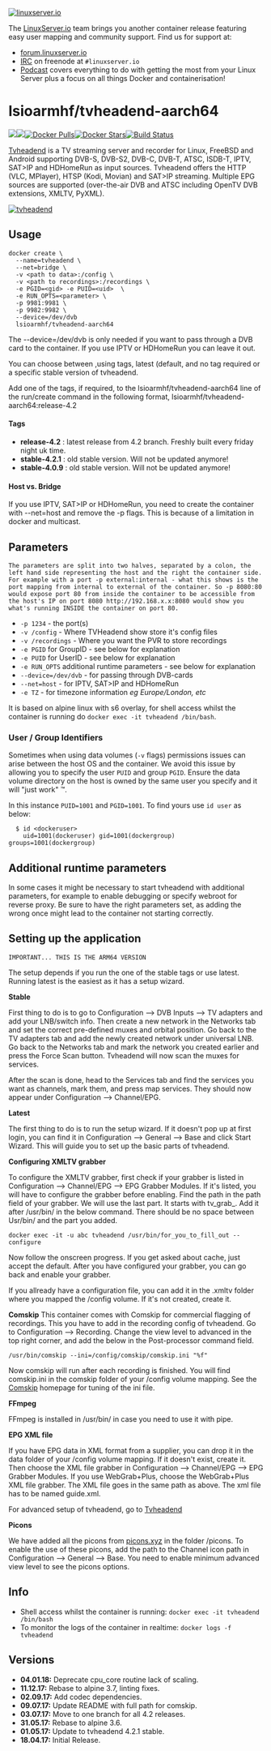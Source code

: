 [linuxserverurl]: https://linuxserver.io
[forumurl]: https://forum.linuxserver.io
[ircurl]: https://www.linuxserver.io/irc/
[podcasturl]: https://www.linuxserver.io/podcast/
[appurl]: https://www.tvheadend.org/
[hub]: https://hub.docker.com/r/lsioarmhf/tvheadend-aarch64/

[![linuxserver.io](https://raw.githubusercontent.com/linuxserver/docker-templates/master/linuxserver.io/img/linuxserver_medium.png)][linuxserverurl]

The [LinuxServer.io][linuxserverurl] team brings you another container release featuring easy user mapping and community support. Find us for support at:
* [forum.linuxserver.io][forumurl]
* [IRC][ircurl] on freenode at `#linuxserver.io`
* [Podcast][podcasturl] covers everything to do with getting the most from your Linux Server plus a focus on all things Docker and containerisation!

# lsioarmhf/tvheadend-aarch64
[![](https://images.microbadger.com/badges/version/lsioarmhf/tvheadend-aarch64.svg)](https://microbadger.com/images/lsioarmhf/tvheadend-aarch64 "Get your own version badge on microbadger.com")[![](https://images.microbadger.com/badges/image/lsioarmhf/tvheadend-aarch64.svg)](http://microbadger.com/images/lsioarmhf/tvheadend-aarch64 "Get your own image badge on microbadger.com")[![Docker Pulls](https://img.shields.io/docker/pulls/lsioarmhf/tvheadend-aarch64.svg)][hub][![Docker Stars](https://img.shields.io/docker/stars/lsioarmhf/tvheadend-aarch64.svg)][hub][![Build Status](https://ci.linuxserver.io/buildStatus/icon?job=Docker-Builders/arm64/arm64-tvheadend)](https://ci.linuxserver.io/job/Docker-Builders/job/arm64/job/arm64-tvheadend/)

[Tvheadend](https://www.tvheadend.org/) is a TV streaming server and recorder for Linux, FreeBSD and Android supporting DVB-S, DVB-S2, DVB-C, DVB-T, ATSC, ISDB-T, IPTV, SAT>IP and HDHomeRun as input sources.
Tvheadend offers the HTTP (VLC, MPlayer), HTSP (Kodi, Movian) and SAT>IP streaming.
Multiple EPG sources are supported (over-the-air DVB and ATSC including OpenTV DVB extensions, XMLTV, PyXML).

[![tvheadend](https://s31.postimg.io/8urk8vdu3/logobig.png)][appurl]

## Usage

```
docker create \
  --name=tvheadend \
  --net=bridge \
  -v <path to data>:/config \
  -v <path to recordings>:/recordings \
  -e PGID=<gid> -e PUID=<uid>  \
  -e RUN_OPTS=<parameter> \
  -p 9981:9981 \
  -p 9982:9982 \
  --device=/dev/dvb
  lsioarmhf/tvheadend-aarch64
```
The --device=/dev/dvb is only needed if you want to pass through a DVB card to the container. If you use IPTV or HDHomeRun you can leave it out.


You can choose between ,using tags, latest (default, and no tag required or a specific stable version of tvheadend.

Add one of the tags, if required, to the lsioarmhf/tvheadend-aarch64 line of the run/create command in the following format, lsioarmhf/tvheadend-aarch64:release-4.2

#### Tags

+ **release-4.2** : latest release from 4.2 branch. Freshly built every friday night uk time.
+ **stable-4.2.1** : old stable version. Will not be updated anymore!
+ **stable-4.0.9** : old stable version. Will not be updated anymore!

#### Host vs. Bridge

If you use IPTV, SAT>IP or HDHomeRun, you need to create the container with --net=host and remove the -p flags. This is because of a limitation in docker and multicast.

## Parameters

`The parameters are split into two halves, separated by a colon, the left hand side representing the host and the right the container side. 
For example with a port -p external:internal - what this shows is the port mapping from internal to external of the container.
So -p 8080:80 would expose port 80 from inside the container to be accessible from the host's IP on port 8080
http://192.168.x.x:8080 would show you what's running INSIDE the container on port 80.`


* `-p 1234` - the port(s)
* `-v /config` - Where TVHeadend show store it's config files
* `-v /recordings` - Where you want the PVR to store recordings
* `-e PGID` for GroupID - see below for explanation
* `-e PUID` for UserID - see below for explanation
* `-e RUN_OPTS` additional runtime parameters - see below for explanation
* `--device=/dev/dvb` - for passing through DVB-cards
* `--net=host` - for IPTV, SAT>IP and HDHomeRun
* `-e TZ` - for timezone information *eg Europe/London, etc*

It is based on alpine linux with s6 overlay, for shell access whilst the container is running do `docker exec -it tvheadend /bin/bash`.

### User / Group Identifiers

Sometimes when using data volumes (`-v` flags) permissions issues can arise between the host OS and the container. We avoid this issue by allowing you to specify the user `PUID` and group `PGID`. Ensure the data volume directory on the host is owned by the same user you specify and it will "just work" ™.

In this instance `PUID=1001` and `PGID=1001`. To find yours use `id user` as below:

```
  $ id <dockeruser>
    uid=1001(dockeruser) gid=1001(dockergroup) groups=1001(dockergroup)
```

## Additional runtime parameters

In some cases it might be necessary to start tvheadend with additional parameters, for example to enable debugging or specify webroot for reverse proxy. Be sure to have the right parameters set, as adding the wrong once might lead to the container not starting correctly.


## Setting up the application
`IMPORTANT... THIS IS THE ARM64 VERSION`

The setup depends if you run the one of the stable tags or use latest. Running latest is the easiest as it has a setup wizard.

**Stable**

First thing to do is to go to Configuration --> DVB Inputs --> TV adapters and add your LNB/switch info. Then create a new network in the Networks tab and set the correct pre-defined muxes and orbital position.
Go back to the TV adapters tab and add the newly created network under universal LNB. Go back to the Networks tab and mark the network you created earlier and press the Force Scan button. Tvheadend will now scan the muxes for services.

After the scan is done, head to the Services tab and find the services you want as channels, mark them, and press map services. They should now appear under Configuration --> Channel/EPG.

**Latest**

The first thing to do is to run the setup wizard. If it doesn't pop up at first login, you can find it in Configuration --> General --> Base and click Start Wizard. This will guide you to set up the basic parts of tvheadend.

**Configuring XMLTV grabber**

To configure the XMLTV grabber, first check if your grabber is listed in Configuration --> Channel/EPG --> EPG Grabber Modules. If it's listed, you will have to configure the grabber before enabling.
Find the path in the path field of your grabber. We will use the last part. It starts with tv_grab_. Add it after /usr/bin/ in the below command. There should be no space between Usr/bin/ and the part you added. 

```
docker exec -it -u abc tvheadend /usr/bin/for_you_to_fill_out --configure
```

Now follow the onscreen progress. If you get asked about cache, just accept the default. After you have configured your grabber, you can go back and enable your grabber.

If you allready have a configuration file, you can add it in the .xmltv folder where you mapped the /config volume. If it's not created, create it.

**Comskip**
This container comes with Comskip for commercial flagging of recordings. This you have to add in the recording config of tvheadend.
Go to Configuration --> Recording. Change the view level to advanced in the top right corner, and add the below in the Post-processor command field.

```
/usr/bin/comskip --ini=/config/comskip/comskip.ini "%f"
```

Now comskip will run after each recording is finished. You will find comskip.ini in the comskip folder of your /config volume mapping. See the [Comskip](http://www.kaashoek.com/comskip/) homepage for tuning of the ini file.


**FFmpeg**

FFmpeg is installed in /usr/bin/ in case you need to use it with pipe.

**EPG XML file**

If you have EPG data in XML format from a supplier, you can drop it in the data folder of your /config volume mapping. If it doesn't exist, create it. Then choose the XML file grabber in Configuration --> Channel/EPG --> EPG Grabber Modules.
If you use WebGrab+Plus, choose the WebGrab+Plus XML file grabber. The XML file goes in the same path as above.
The xml file has to be named guide.xml.

For advanced setup of tvheadend, go to [Tvheadend][appurl]

**Picons**

We have added all the picons from [picons.xyz](https://picons.xyz/) in the folder /picons. To enable the use of these picons, add the path to the Channel icon path in Configuration --> General --> Base.
You need to enable minimum advanced view level to see the picons options.

## Info

* Shell access whilst the container is running: `docker exec -it tvheadend /bin/bash`
* To monitor the logs of the container in realtime: `docker logs -f tvheadend`

## Versions

+ **04.01.18:** Deprecate cpu_core routine lack of scaling.
+ **11.12.17:** Rebase to alpine 3.7, linting fixes.
+ **02.09.17:** Add codec dependencies.
+ **09.07.17:** Update README with full path for comskip.
+ **03.07.17:** Move to one branch for all 4.2 releases.
+ **31.05.17:** Rebase to alpine 3.6.
+ **01.05.17:** Update to tvheadend 4.2.1 stable.
+ **18.04.17:** Initial Release.

